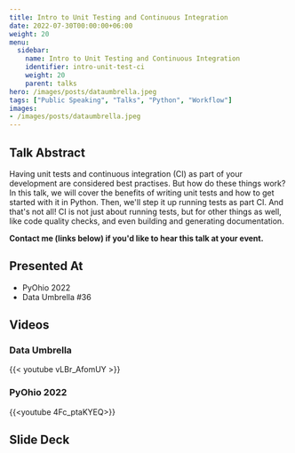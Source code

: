 ```yaml
---
title: Intro to Unit Testing and Continuous Integration
date: 2022-07-30T00:00:00+06:00
weight: 20
menu:
  sidebar:
    name: Intro to Unit Testing and Continuous Integration
    identifier: intro-unit-test-ci
    weight: 20
    parent: talks
hero: /images/posts/dataumbrella.jpeg
tags: ["Public Speaking", "Talks", "Python", "Workflow"]
images:
- /images/posts/dataumbrella.jpeg
---
```



## Talk Abstract

Having unit tests and continuous integration (CI) as part of your development are considered best practises. But how do these things work? In this talk, we will cover the benefits of writing unit tests and how to get started with it in Python. Then, we'll step it up running tests as part CI. And that's not all! CI is not just about running tests, but for other things as well, like code quality checks, and even building and generating documentation.

**Contact me (links below) if you'd like to hear this talk at your event.**

## Presented At


- PyOhio 2022
- Data Umbrella #36


## Videos
  


### Data Umbrella 
  
{{< youtube vLBr_AfomUY >}}

### PyOhio 2022

{{<youtube 4Fc_ptaKYEQ>}}

## Slide Deck

<script defer class="speakerdeck-embed" data-id="86e166d1c291441d8ee2904f463e6db9" data-ratio="1.77777777777778" src="//speakerdeck.com/assets/embed.js"></script>
